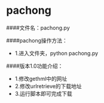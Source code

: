 # pachong

####文件名：pachong.py

####pachong操作方法：
* 1.进入文件夹，python pachong.py

####版本1.0功能介绍：
* 1.修改gethml中的网址
* 2.修改urlretrieve的下载地址
* 3.运行脚本即可完成下载
